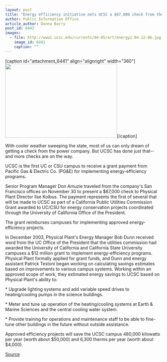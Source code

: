 ```yaml
---
layout: post
title: "Energy efficiency initiative nets UCSC a $67,000 check from the power company"
author: Public Information Office
article_author: Donna Barry
post_id: 6442
images:
  - file: http://www1.ucsc.edu/currents/04-05/art/energy2.04-12-06.jpg
    image_id: 6441
    caption: ""
---
```


[caption id="attachment_6441" align="alignright" width="360"]<a href="http://dev-ucsc-news.pantheonsite.io/wp-content/uploads/2004/12/energy2.04-12-06.jpg"><img class="size-full wp-image-6441" src="http://dev-ucsc-news.pantheonsite.io/wp-content/uploads/2004/12/energy2.04-12-06.jpg" alt="" width="360" height="238" /></a>[/caption]
<a name="content" id="content"></a>
<p>
  With cooler weather sweeping the state, most of us can only dream of getting a check from the power company. But UCSC has done just that--and more checks are on the way.
</p>
<p>
  UCSC is the first UC or CSU campus to receive a grant payment from Pacific Gas &amp; Electric Co. (PG&amp;E) for implementing energy-efficiency programs.
</p>
<p>
  Senior Program Manager Don Amuzie traveled from the company's San Francisco offices on November 30 to present a $67,000 check to Physical Plant Director Ilse Kolbus. The payment represents the first of several that will be made to UCSC as part of a California Public Utilities Commission Grant awarded to UC/CSU for energy conservation projects coordinated through the University of California Office of the President.
</p>
<p>
  The grant reimburses campuses for implementing approved energy-efficiency projects.
</p>
<p>
  In December 2003, Physical Plant's Energy Manager Bob Dunn received word from the UC Office of the President that the utilities commission had awarded the University of California and California State University campuses a $12 million grant to implement energy-efficiency programs. Physical Plant formally applied for grant funds, and Dunn and energy assistant Patrick Testoni began working on calculating savings estimates based on improvements to various campus systems. Working within an approved scope of work, they estimated energy savings to UCSC based on Physical Plant's ability to:
</p>
<p>
  * Upgrade lighting systems and add variable speed drives to heating/cooling pumps in the science buildings.
</p>
<p>
  * Meter and tune up operation of the heating/cooling systems at Earth &amp; Marine Sciences and the central cooling water system.
</p>
<p>
  * Provide training for operations and maintenance staff to be able to fine-tune other buildings in the future without outside assistance.
</p>
<p>
  Approved efficiency projects will save the UCSC campus 480,000 kilowatts per year (worth about $50,000) and 6,300 therms per year (worth about $4,000).
</p>
<p><a href="http://www1.ucsc.edu/currents/04-05/12-06/rebate.asp" title="Permalink to rebate">Source</a></p>
